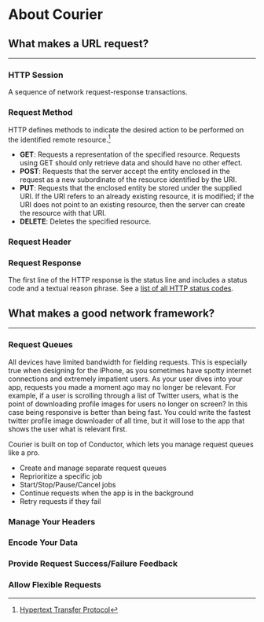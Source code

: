 # About Courier

## What makes a URL request?

***

### HTTP Session

A sequence of network request-response transactions.

### Request Method

HTTP defines methods to indicate the desired action to be performed on the identified remote resource.[^HTTP-wiki]

* __GET__: Requests a representation of the specified resource. Requests using GET should only retrieve data and should have no other effect.
* __POST__: Requests that the server accept the entity enclosed in the request as a new subordinate of the resource identified by the URI.
* __PUT__: Requests that the enclosed entity be stored under the supplied URI. If the URI refers to an already existing resource, it is modified; if the URI does not point to an existing resource, then the server can create the resource with that URI.
* __DELETE__: Deletes the specified resource.

### Request Header

### Request Response

The first line of the HTTP response is the status line and includes a status code and a textual reason phrase. See a [list of all HTTP status codes](http://en.wikipedia.org/wiki/List_of_HTTP_status_codes).

## What makes a good network framework?

***

### Request Queues

All devices have limited bandwidth for fielding requests. This is especially true when designing for the iPhone, as you sometimes have spotty internet connections and extremely impatient users. As your user dives into your app, requests you made a moment ago may no longer be relevant. For example, if a user is scrolling through a list of Twitter users, what is the point of downloading profile images for users no longer on screen? In this case being responsive is better than being fast. You could write the fastest twitter profile image downloader of all time, but it will lose to the app that shows the user what is relevant first.

Courier is built on top of Conductor, which lets you manage request queues like a pro.

* Create and manage separate request queues
* Reprioritize a specific job
* Start/Stop/Pause/Cancel  jobs
* Continue requests when the app is in the background
* Retry requests if they fail

### Manage Your Headers

### Encode Your Data

### Provide Request Success/Failure Feedback

### Allow Flexible Requests

[^HTTP-wiki]: [Hypertext Transfer Protocol](http://en.wikipedia.org/wiki/Hypertext_Transfer_Protocol)